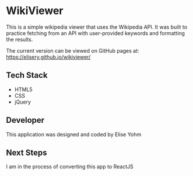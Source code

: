 # WikiViewer

This is a simple wikipedia viewer that uses the Wikipedia API. It was built to practice fetching from an API with user-provided keywords and formatting the results. 

The current version can be viewed on GitHub pages at: 
https://elisery.github.io/wikiviewer/

## Tech Stack

- HTML5
- CSS
- jQuery

## Developer

This application was designed and coded by Elise Yohm

## Next Steps

I am in the process of converting this app to ReactJS


